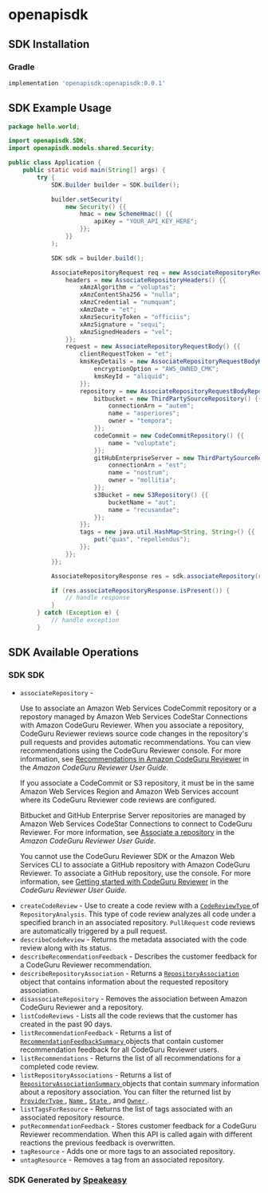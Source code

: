 # openapisdk

<!-- Start SDK Installation -->
## SDK Installation

### Gradle

```groovy
implementation 'openapisdk:openapisdk:0.0.1'
```
<!-- End SDK Installation -->

## SDK Example Usage
<!-- Start SDK Example Usage -->
```java
package hello.world;

import openapisdk.SDK;
import openapisdk.models.shared.Security;

public class Application {
    public static void main(String[] args) {
        try {
            SDK.Builder builder = SDK.builder();

            builder.setSecurity(
                new Security() {{
                    hmac = new SchemeHmac() {{
                        apiKey = "YOUR_API_KEY_HERE";
                    }};
                }}
            );

            SDK sdk = builder.build();

            AssociateRepositoryRequest req = new AssociateRepositoryRequest() {{
                headers = new AssociateRepositoryHeaders() {{
                    xAmzAlgorithm = "voluptas";
                    xAmzContentSha256 = "nulla";
                    xAmzCredential = "numquam";
                    xAmzDate = "et";
                    xAmzSecurityToken = "officiis";
                    xAmzSignature = "sequi";
                    xAmzSignedHeaders = "vel";
                }};
                request = new AssociateRepositoryRequestBody() {{
                    clientRequestToken = "et";
                    kmsKeyDetails = new AssociateRepositoryRequestBodyKmsKeyDetails() {{
                        encryptionOption = "AWS_OWNED_CMK";
                        kmsKeyId = "aliquid";
                    }};
                    repository = new AssociateRepositoryRequestBodyRepository() {{
                        bitbucket = new ThirdPartySourceRepository() {{
                            connectionArn = "autem";
                            name = "asperiores";
                            owner = "tempora";
                        }};
                        codeCommit = new CodeCommitRepository() {{
                            name = "voluptate";
                        }};
                        gitHubEnterpriseServer = new ThirdPartySourceRepository() {{
                            connectionArn = "est";
                            name = "nostrum";
                            owner = "mollitia";
                        }};
                        s3Bucket = new S3Repository() {{
                            bucketName = "aut";
                            name = "recusandae";
                        }};
                    }};
                    tags = new java.util.HashMap<String, String>() {{
                        put("quas", "repellendus");
                    }};
                }};
            }};

            AssociateRepositoryResponse res = sdk.associateRepository(req);

            if (res.associateRepositoryResponse.isPresent()) {
                // handle response
            }
        } catch (Exception e) {
            // handle exception
        }
```
<!-- End SDK Example Usage -->

<!-- Start SDK Available Operations -->
## SDK Available Operations

### SDK SDK

* `associateRepository` - <p> Use to associate an Amazon Web Services CodeCommit repository or a repostory managed by Amazon Web Services CodeStar Connections with Amazon CodeGuru Reviewer. When you associate a repository, CodeGuru Reviewer reviews source code changes in the repository's pull requests and provides automatic recommendations. You can view recommendations using the CodeGuru Reviewer console. For more information, see <a href="https://docs.aws.amazon.com/codeguru/latest/reviewer-ug/recommendations.html">Recommendations in Amazon CodeGuru Reviewer</a> in the <i>Amazon CodeGuru Reviewer User Guide.</i> </p> <p>If you associate a CodeCommit or S3 repository, it must be in the same Amazon Web Services Region and Amazon Web Services account where its CodeGuru Reviewer code reviews are configured.</p> <p>Bitbucket and GitHub Enterprise Server repositories are managed by Amazon Web Services CodeStar Connections to connect to CodeGuru Reviewer. For more information, see <a href="https://docs.aws.amazon.com/codeguru/latest/reviewer-ug/getting-started-associate-repository.html">Associate a repository</a> in the <i>Amazon CodeGuru Reviewer User Guide.</i> </p> <note> <p> You cannot use the CodeGuru Reviewer SDK or the Amazon Web Services CLI to associate a GitHub repository with Amazon CodeGuru Reviewer. To associate a GitHub repository, use the console. For more information, see <a href="https://docs.aws.amazon.com/codeguru/latest/reviewer-ug/getting-started-with-guru.html">Getting started with CodeGuru Reviewer</a> in the <i>CodeGuru Reviewer User Guide.</i> </p> </note>
* `createCodeReview` -  Use to create a code review with a <a href="https://docs.aws.amazon.com/codeguru/latest/reviewer-api/API_CodeReviewType.html"> <code>CodeReviewType</code> </a> of <code>RepositoryAnalysis</code>. This type of code review analyzes all code under a specified branch in an associated repository. <code>PullRequest</code> code reviews are automatically triggered by a pull request. 
* `describeCodeReview` -  Returns the metadata associated with the code review along with its status.
* `describeRecommendationFeedback` -  Describes the customer feedback for a CodeGuru Reviewer recommendation. 
* `describeRepositoryAssociation` -  Returns a <a href="https://docs.aws.amazon.com/codeguru/latest/reviewer-api/API_RepositoryAssociation.html"> <code>RepositoryAssociation</code> </a> object that contains information about the requested repository association. 
* `disassociateRepository` - Removes the association between Amazon CodeGuru Reviewer and a repository.
* `listCodeReviews` -  Lists all the code reviews that the customer has created in the past 90 days. 
* `listRecommendationFeedback` -  Returns a list of <a href="https://docs.aws.amazon.com/codeguru/latest/reviewer-api/API_RecommendationFeedbackSummary.html"> <code>RecommendationFeedbackSummary</code> </a> objects that contain customer recommendation feedback for all CodeGuru Reviewer users. 
* `listRecommendations` -  Returns the list of all recommendations for a completed code review. 
* `listRepositoryAssociations` -  Returns a list of <a href="https://docs.aws.amazon.com/codeguru/latest/reviewer-api/API_RepositoryAssociationSummary.html"> <code>RepositoryAssociationSummary</code> </a> objects that contain summary information about a repository association. You can filter the returned list by <a href="https://docs.aws.amazon.com/codeguru/latest/reviewer-api/API_RepositoryAssociationSummary.html#reviewer-Type-RepositoryAssociationSummary-ProviderType"> <code>ProviderType</code> </a>, <a href="https://docs.aws.amazon.com/codeguru/latest/reviewer-api/API_RepositoryAssociationSummary.html#reviewer-Type-RepositoryAssociationSummary-Name"> <code>Name</code> </a>, <a href="https://docs.aws.amazon.com/codeguru/latest/reviewer-api/API_RepositoryAssociationSummary.html#reviewer-Type-RepositoryAssociationSummary-State"> <code>State</code> </a>, and <a href="https://docs.aws.amazon.com/codeguru/latest/reviewer-api/API_RepositoryAssociationSummary.html#reviewer-Type-RepositoryAssociationSummary-Owner"> <code>Owner</code> </a>. 
* `listTagsForResource` - Returns the list of tags associated with an associated repository resource.
* `putRecommendationFeedback` -  Stores customer feedback for a CodeGuru Reviewer recommendation. When this API is called again with different reactions the previous feedback is overwritten. 
* `tagResource` - Adds one or more tags to an associated repository.
* `untagResource` - Removes a tag from an associated repository.

<!-- End SDK Available Operations -->

### SDK Generated by [Speakeasy](https://docs.speakeasyapi.dev/docs/using-speakeasy/client-sdks)
